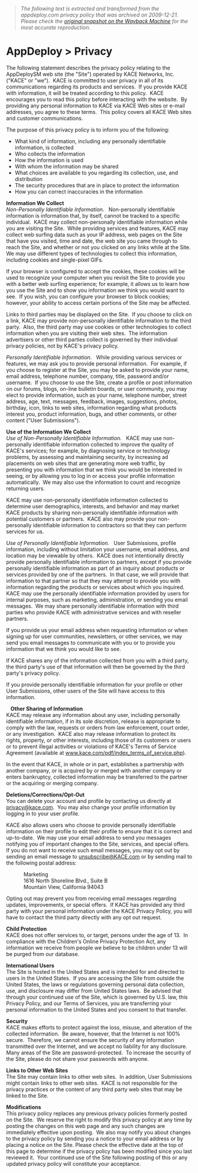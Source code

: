 > *The following text is extracted and transformed from the appdeploy.com privacy policy that was archived on 2009-12-21. Please check the [original snapshot on the Wayback Machine](https://web.archive.org/web/20091221021913id_/http%3A//www.appdeploy.com/privacy.asp) for the most accurate reproduction.*

# AppDeploy > Privacy

The following statement describes the privacy policy relating to the AppDeploySM web site (the "Site") operated by KACE Networks, Inc. ("KACE" or "we").  KACE is committed to user privacy in all of its communications regarding its products and services.  If you provide KACE with information, it will be treated according to this policy.  KACE encourages you to read this policy before interacting with the website.  By providing any personal information to KACE via KACE Web sites or e-mail addresses, you agree to these terms.  This policy covers all KACE Web sites and customer communications.

The purpose of this privacy policy is to inform you of the following: 

  * What kind of information, including any personally identifiable information, is collected
  * Who collects the information
  * How the information is used
  * With whom the information may be shared
  * What choices are available to you regarding its collection, use, and distribution
  * The security procedures that are in place to protect the information
  * How you can correct inaccuracies in the information



**Information We Collect**   
_Non-Personally Identifiable Information._   Non-personally identifiable information is information that, by itself, cannot be tracked to a specific individual.  KACE may collect non-personally identifiable information while you are visiting the Site.  While providing services and features, KACE may collect web surfing data such as your IP address, web pages on the Site that have you visited, time and date, the web site you came through to reach the Site, and whether or not you clicked on any links while at the Site.  We may use different types of technologies to collect this information, including cookies and single-pixel GIFs. 

If your browser is configured to accept the cookies, these cookies will be used to recognize your computer when you revisit the Site to provide you with a better web surfing experience; for example, it allows us to learn how you use the Site and to show you information we think you would want to see.  If you wish, you can configure your browser to block cookies; however, your ability to access certain portions of the Site may be affected.

Links to third parties may be displayed on the Site.  If you choose to click on a link, KACE may provide non-personally identifiable information to the third party.  Also, the third party may use cookies or other technologies to collect information when you are visiting their web sites.  The information advertisers or other third parties collect is governed by their individual privacy policies, not by KACE's privacy policy. 

_Personally Identifiable Information._   While providing various services or features, we may ask you to provide personal information.  For example, if you choose to register at the Site, you may be asked to provide your name, email address, telephone number, company, title, password and/or username.  If you choose to use the Site, create a profile or post information on our forums, blogs, on-line bulletin boards, or user community, you may elect to provide information, such as your name, telephone number, street address, age, text, messages, feedback, images, suggestions, photos, birthday, icon, links to web sites, information regarding what products interest you, product information, bugs, and other comments, or other content ("User Submissions").    

**Use of the Information We Collect**  
_Use of Non-Personally Identifiable Information._   KACE may use non-personally identifiable information collected to improve the quality of KACE's services; for example, by diagnosing service or technology problems, by assessing and maintaining security, by increasing ad placements on web sites that are generating more web traffic, by presenting you with information that we think you would be interested in seeing, or by allowing you to log in or access your profile information automatically.  We may also use the information to count and recognize returning users. 

KACE may use non-personally identifiable information collected to determine user demographics, interests, and behavior and may market KACE products by sharing non-personally identifiable information with potential customers or partners.  KACE also may provide your non-personally identifiable information to contractors so that they can perform services for us.     

_Use of Personally Identifiable Information._   User Submissions, profile information, including without limitation your username, email address, and location may be viewable by others.  KACE does not intentionally directly provide personally identifiable information to partners, except if you provide personally identifiable information as part of an inquiry about products or services provided by one of the partners.  In that case, we will provide that information to that partner so that they may attempt to provide you with information regarding the products or services about which you inquired.  KACE may use the personally identifiable information provided by users for internal purposes, such as marketing, administration, or sending you email messages.  We may share personally identifiable information with third parties who provide KACE with administrative services and with reseller partners. 

If you provide us your email address when requesting information or when signing up for user communities, newsletters, or other services, we may send you email messages to communicate with you or to provide you information that we think you would like to see. 

If KACE shares any of the information collected from you with a third party, the third party's use of that information will then be governed by the third party's privacy policy. 

If you provide personally identifiable information for your profile or other User Submissions, other users of the Site will have access to this information.   

   **Other Sharing of Information**  
KACE may release any information about any user, including personally identifiable information, if in its sole discretion, release is appropriate to comply with the law, requests or orders from law enforcement, court order, or any investigation.  KACE also may release information to protect its rights, property, or other interests, including those of its customers or users or to prevent illegal activities or violations of KACE's Terms of Service Agreement (available at www.kace.com/pdf/index_terms_of_service.php).   

In the event that KACE, in whole or in part, establishes a partnership with another company, or is acquired by or merged with another company or enters bankruptcy, collected information may be transferred to the partner or the acquiring or merging company.  

**Deletions/Corrections/Opt-Out**  
You can delete your account and profile by contacting us directly at privacy@kace.com.  You may also change your profile information by logging in to your user profile. 

KACE also allows users who choose to provide personally identifiable information on their profile to edit their profile to ensure that it is correct and up-to-date.  We may use your email address to send you messages notifying you of important changes to the Site, services, and special offers.  If you do not want to receive such email messages, you may opt out by sending an email message to unsubscribe@KACE.com or by sending mail to the following postal address:

            Marketing   
            1616 North Shoreline Blvd., Suite B  
            Mountain View, California 94043

Opting out may prevent you from receiving email messages regarding updates, improvements, or special offers.  If KACE has provided any third party with your personal information under the KACE Privacy Policy, you will have to contact the third party directly with any opt out request.

**Child Protection**  
KACE does not offer services to, or target, persons under the age of 13.  In compliance with the Children's Online Privacy Protection Act, any information we receive from people we believe to be children under 13 will be purged from our database. 

**International Users**   
The Site is hosted in the United States and is intended for and directed to users in the United States.  If you are accessing the Site from outside the United States, the laws or regulations governing personal data collection, use, and disclosure may differ from United States laws.  Be advised that through your continued use of the Site, which is governed by U.S. law, this Privacy Policy, and our Terms of Services, you are transferring your personal information to the United States and you consent to that transfer. 

**Security**   
KACE makes efforts to protect against the loss, misuse, and alteration of the collected information.  Be aware, however, that the Internet is not 100% secure.  Therefore, we cannot ensure the security of any information transmitted over the Internet, and we accept no liability for any disclosure.  Many areas of the Site are password-protected.  To increase the security of the Site, please do not share your passwords with anyone. 

**Links to Other Web Sites**   
The Site may contain links to other web sites.  In addition, User Submissions might contain links to other web sites.  KACE is not responsible for the privacy practices or the content of any third party web sites that may be linked to the Site. 

**Modifications**  
This privacy policy replaces any previous privacy policies formerly posted on the Site.  We reserve the right to modify this privacy policy at any time by posting the changes on this web page and any such changes are immediately effective upon posting.  We also may notify you about changes to the privacy policy by sending you a notice to your email address or by placing a notice on the Site. Please check the effective date at the top of this page to determine if the privacy policy has been modified since you last reviewed it.  Your continued use of the Site following posting of this or any updated privacy policy will constitute your acceptance. 
